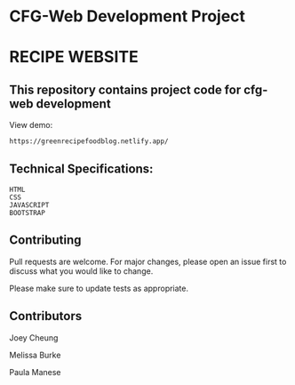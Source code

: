 # CFG-Web Development Project
# RECIPE WEBSITE


## This repository contains project code for cfg-web development

View demo: 

```bash
https://greenrecipefoodblog.netlify.app/
```

## Technical Specifications:

```
HTML
CSS
JAVASCRIPT
BOOTSTRAP
```

## Contributing
Pull requests are welcome. For major changes, please open an issue first to discuss what you would like to change.

Please make sure to update tests as appropriate.

## Contributors
Joey Cheung

Melissa Burke

Paula Manese

